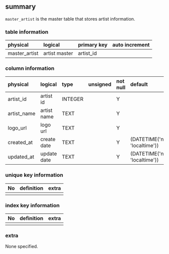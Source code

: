## summary
`master_artist` is the master table that stores artist information.

### table information
| physical      | logical       | primary key | auto increment |
|:--------------|:--------------|:------------|:---------------|
| master_artist | artist master | artist_id   |                |

### column information
| physical    | logical     | type    | unsigned | not null | default                        | extra |
|:------------|:------------|:--------|:---------|:---------|:-------------------------------|:------|
| artist_id   | artist id   | INTEGER |          | Y        |                                |       |
| artist_name | artist name | TEXT    |          | Y        |                                |       |
| logo_url    | logo url    | TEXT    |          | Y        |                                |       |
| created_at  | create date | TEXT    |          | Y        | (DATETIME('now', 'localtime')) |       |
| updated_at  | update date | TEXT    |          | Y        | (DATETIME('now', 'localtime')) |       |

### unique key information
| No | definition | extra |
|:---|:-----------|-------|
|    |            |       |

### index key information
| No | definition | extra |
|:---|:-----------|-------|
|    |            |       |

### extra
None specified.